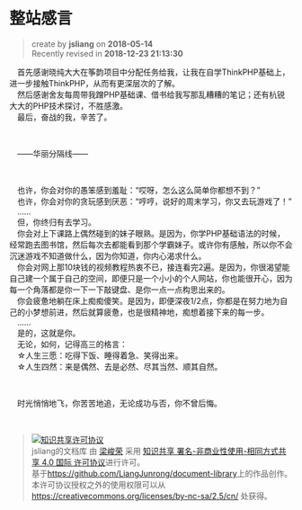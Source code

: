 # 整站感言
> create by **jsliang** on **2018-05-14**  
> Recently revised in **2018-12-23 21:13:30**

&emsp;首先感谢晓纯大大在筝韵项目中分配任务给我，让我在自学ThinkPHP基础上，进一步接触ThinkPHP，从而有更深层次的了解。  
&emsp;然后感谢舍友每周带我蹭PHP基础课、借书给我写那乱糟糟的笔记；还有杭锐大大的PHP技术探讨，不胜感激。  
&emsp;最后，奋战的我，辛苦了。  

<br>

&emsp;——华丽分隔线——

<br>

&emsp;也许，你会对你的愚笨感到羞耻：“哎呀，怎么这么简单你都想不到？”  
&emsp;也许，你会对你的贪玩感到厌恶：“哼哼，说好的周末学习，你又去玩游戏了！”  
&emsp;……  
&emsp;但，你终归有去学习。  
&emsp;你会对上下课路上偶然碰到的妹子眼熟。是因为，你学PHP基础语法的时候，经常跑去图书馆，然后每次去都能看到那个学霸妹子。或许你有感触，所以你不会沉迷游戏不知道做什么，因为你知道，你内心渴求什么。  
&emsp;你会对网上那10块钱的视频教程热衷不已，接连看完2遍。是因为，你很渴望能自己建一个属于自己的空间，即便只是一个小小的个人网站，你也能很开心，因为每一个角落都是你一下一下敲键盘、是你一点一点构思出来的。  
&emsp;你会疲惫地躺在床上痴痴傻笑。是因为，即便深夜1/2点，你都是在努力地为自己的小梦想前进，然后就算疲惫，也是很精神地，痴想着接下来的每一步。  
&emsp;……  
&emsp;是的，这就是你。  
&emsp;无论，如何，记得高三的格言：  
&emsp;☆人生三愿：吃得下饭、睡得着急、笑得出来。  
&emsp;☆人生四然：来是偶然、去是必然、尽其当然、顺其自然。  

<br>

&emsp;时光悄悄地飞，你苦苦地追，无论成功与否，你不曾后悔。


<br>

> <a rel="license" href="http://creativecommons.org/licenses/by-nc-sa/4.0/"><img alt="知识共享许可协议" style="border-width:0" src="https://i.creativecommons.org/l/by-nc-sa/4.0/88x31.png" /></a><br /><span xmlns:dct="http://purl.org/dc/terms/" property="dct:title">jsliang的文档库</span> 由 <a xmlns:cc="http://creativecommons.org/ns#" href="https://github.com/LiangJunrong/document-library" property="cc:attributionName" rel="cc:attributionURL">梁峻荣</a> 采用 <a rel="license" href="http://creativecommons.org/licenses/by-nc-sa/4.0/">知识共享 署名-非商业性使用-相同方式共享 4.0 国际 许可协议</a>进行许可。<br />基于<a xmlns:dct="http://purl.org/dc/terms/" href="https://github.com/LiangJunrong/document-library" rel="dct:source">https://github.com/LiangJunrong/document-library</a>上的作品创作。<br />本许可协议授权之外的使用权限可以从 <a xmlns:cc="http://creativecommons.org/ns#" href="https://creativecommons.org/licenses/by-nc-sa/2.5/cn/" rel="cc:morePermissions">https://creativecommons.org/licenses/by-nc-sa/2.5/cn/</a> 处获得。